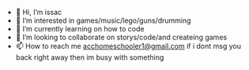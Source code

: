 - 👋 Hi, I’m issac
- 👀 I’m interested in games/music/lego/guns/drumming
- 🌱 I’m currently learning on how to code
- 💞️ I’m looking to collaborate on storys/code/and createing games 
- 📫 How to reach me acchomeschooler1@gmail.com
if i dont msg you back right away then im busy with something
<!---
XgoldfireX/XgoldfireX is a ✨ special ✨ repository because its `README.md` (this file) appears on your GitHub profile.
You can click the Preview link to take a look at your changes.
--->
